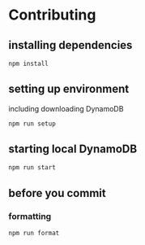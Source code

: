 # Contributing

## installing dependencies
```sh
npm install
```

## setting up environment
including downloading DynamoDB
```sh
npm run setup
```

## starting local DynamoDB
```js
npm run start
```

## before you commit
### formatting
```sh
npm run format
```
